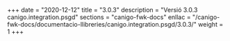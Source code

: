 +++
date        = "2020-12-12"
title       = "3.0.3"
description = "Versió 3.0.3 canigo.integration.psgd"
sections    = "canigo-fwk-docs"
enllac		= "/canigo-fwk-docs/documentacio-llibreries/canigo.integration.psgd/3.0.3/"
weight		= 1
+++
